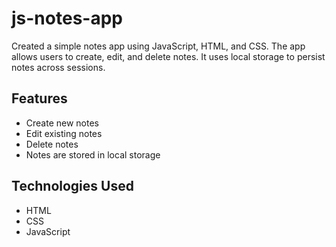 # js-notes-app

Created a simple notes app using JavaScript, HTML, and CSS. The app allows users to create, edit, and delete notes. It uses local storage to persist notes across sessions.

## Features
- Create new notes
- Edit existing notes
- Delete notes
- Notes are stored in local storage

## Technologies Used
- HTML
- CSS
- JavaScript